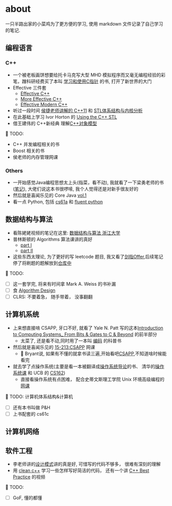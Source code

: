 # about

一只半路出家的小菜鸡为了更方便的学习, 使用 markdown 文件记录了自己学习的笔记.

## 编程语言
### C++
* 一个被老板画饼想要给托卡马克写大型 MHD 模拟程序而又毫无编程经验的彩笔，蹭科研经费买了本叫 [学习和使用C指针](C++/UnderstandAndUsingCPointers/UnderstandAndUsingCPointers.md) 的书,  打开了新世界的大门
* Effective 三件套
  *  [Effective C++](C++/EffectiveCPP/EffectiveCPlusPlus.md) 
  *  [More Effective C++](C++/EffectiveMoreCPP/MoreEffectiveCPP.md)
  *  [Effective Modern C++](C++/EffectiveModernCPP/EffectiveModernC++.md)
* 听过一段时间 [侯捷老师讲解的 C++11](C++/侯捷C++/HouJieC11.md) 和 [STL体系结构与内核分析](C++/侯捷STL/STL体系结构与内核分析.md)
* 在此基础上学习 Ivor Horton 的 [Using the C++ STL](C++/UsingSTL/UsingSTL.md)
* 借王建伟的 C++新经典 理解[C++对象模型](C++/InsideC++ObjectModel/C++新经典%20-%20对象模型.md)

:memo: TODO: 
* C++ 并发编程相关的书
* Boost 相关的书
* 侯老师的内存管理网课

### Others
* 一开始感觉Java编程思想太上头(指菜，看不动), 我就看了一下梁勇老师的书([笔记](Java&Python/JavaLiangY/IntroductionJavaAndDataStructure.md)), 大佬们说这本书很啰嗦, 我个人觉得还是对新手很友好的
* 然后就是喜闻乐见的 Core Java [vol.1](Java&Python/JavaCore/CoreJava.md)
* 看一点 Python, 包括 [cs61a](Java&Python/CS61a/cs61a.md) 和 [fluent python](Java&Python/FluentPython/FluentPython.md)

## 数据结构与算法

* 看陈姥姥视频的笔记在这里: [数据结构与算法 浙江大学](Algorithms/DataStructure-ZJU/DataStructure.md)
* 普林斯顿的 Algorithms 算法课讲的真好
  * [part I](Algorithms/Alogrithm4ed/AlgorithmOCW.md)
  * [part II](Algorithms/Alogrithm4ed/AlgorithmOCW.2nd.md)
* 这些东西太理论, 为了更好的写 leetcode 题目, 我又看了[剑指Offer](Algorithms/剑指Offer/剑指Offer.md),后续笔记停了将刷题的题解放到[仓库中](https://gitee.com/Haitau1996/leetcode)

:memo: TODO:
- [ ] 这一套学完, 将来有时间拿 Mark A. Weiss 的书补漏
- [ ] 食 [Algorithm Design](Algorithms/AlgorithmDesign/AlgorithmDesign.md)
- [ ] CLRS: 不要着急， 随手带着， 没事翻翻

## 计算机系统
* 上来想直接啃 CSAPP, 牙口不好, 就看了 Yale N. Patt 写的这本[Introduction to Computing Systems_ From Bits & Gates to C & Beyond](ComputerSystem/CSAPP/Yale.Patt.Intro.Computer.System.md) 的前半部分
  * 太菜了, 还是看不动,同时用了一本叫 [编码](ComputerSystem/Code-HLCHS/Code_theHiddenLanguageforComputerHardwareandSoftware.md) 的科普书
* 然后就是喜闻乐见的 [15-213:CSAPP](ComputerSystem/CSAPP/CSAPP.Mooc.md) 网课
  * :memo: Bryant说, 如果有不懂的就拿书读三遍,开始看吧[CSAPP](ComputerSystem/CSAPP/CSAPP.Book.md),不知道啥时候能看完
* 就去学了点操作系统(主要是看一本被翻译成[操作系统导论](ComputerSystem/OS-TEP/OS-TEP.md)的书、 清华的[操作系统课](ComputerSystem/OS-THUOCW2020/OS-THUOCW2020.md) 和 UCB 的 [CS162](ComputerSystem/CS162OS/CS162.md))
  * 直接看操作系统有点困难， 配合史蒂文斯理工学院 Unix 环境高级编程的[网课](ComputerSystem/APUinxEnv/CS631%20Advanced%20Programming%20in%20the%20UNIX%20Environment.md)

:memo: TODO: 计算机体系结构&计算机
- [ ] 还有本书叫做 P&H 
- [ ] 上书配套的 cs61c

## 计算机网络

## 软件工程

* 李老师讲的[设计模式](SoftwareEngineering/李建忠-C++设计模式/C++设计模式.md)讲的真是好, 可惜写的代码不够多， 很难有深刻的理解
* 用 [clean c++](C++/CleanC++/CleanC++.md) 学习一些怎样写好简洁的代码， 还有一个讲 [C++ Best Practice](C++/LearningC++BestPractice/LearningC++BestPractice.md) 的视频
  
:memo: TODO:
- [ ] GoF, 懂的都懂